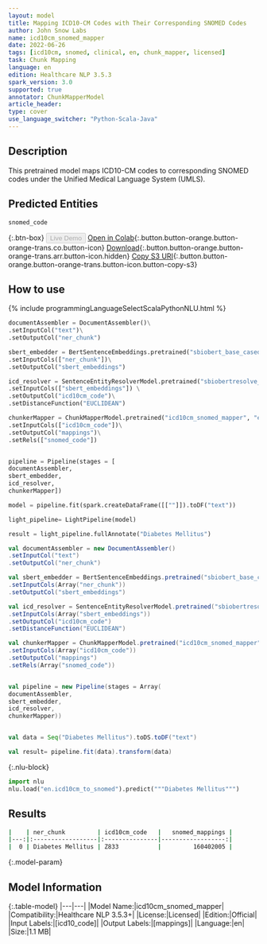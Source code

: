 ```yaml
---
layout: model
title: Mapping ICD10-CM Codes with Their Corresponding SNOMED Codes
author: John Snow Labs
name: icd10cm_snomed_mapper
date: 2022-06-26
tags: [icd10cm, snomed, clinical, en, chunk_mapper, licensed]
task: Chunk Mapping
language: en
edition: Healthcare NLP 3.5.3
spark_version: 3.0
supported: true
annotator: ChunkMapperModel
article_header:
type: cover
use_language_switcher: "Python-Scala-Java"
---
```


## Description

This pretrained model maps ICD10-CM codes to corresponding SNOMED codes under the Unified Medical Language System (UMLS).

## Predicted Entities

`snomed_code`

{:.btn-box}
<button class="button button-orange" disabled>Live Demo</button>
[Open in Colab](https://colab.research.google.com/github/JohnSnowLabs/spark-nlp-workshop/blob/master/tutorials/Certification_Trainings/Healthcare/26.Chunk_Mapping.ipynb){:.button.button-orange.button-orange-trans.co.button-icon}
[Download](https://s3.amazonaws.com/auxdata.johnsnowlabs.com/clinical/models/icd10cm_snomed_mapper_en_3.5.3_3.0_1656230731120.zip){:.button.button-orange.button-orange-trans.arr.button-icon.hidden}
[Copy S3 URI](s3://auxdata.johnsnowlabs.com/clinical/models/icd10cm_snomed_mapper_en_3.5.3_3.0_1656230731120.zip){:.button.button-orange.button-orange-trans.button-icon.button-copy-s3}

## How to use



<div class="tabs-box" markdown="1">
{% include programmingLanguageSelectScalaPythonNLU.html %}

```python
documentAssembler = DocumentAssembler()\
.setInputCol("text")\
.setOutputCol("ner_chunk")

sbert_embedder = BertSentenceEmbeddings.pretrained("sbiobert_base_cased_mli", "en", "clinical/models")\
.setInputCols(["ner_chunk"])\
.setOutputCol("sbert_embeddings")

icd_resolver = SentenceEntityResolverModel.pretrained("sbiobertresolve_icd10cm_augmented_billable_hcc", "en", "clinical/models") \
.setInputCols(["sbert_embeddings"]) \
.setOutputCol("icd10cm_code")\
.setDistanceFunction("EUCLIDEAN")

chunkerMapper = ChunkMapperModel.pretrained("icd10cm_snomed_mapper", "en", "clinical/models")\
.setInputCols(["icd10cm_code"])\
.setOutputCol("mappings")\
.setRels(["snomed_code"])


pipeline = Pipeline(stages = [
documentAssembler,
sbert_embedder,
icd_resolver,
chunkerMapper])

model = pipeline.fit(spark.createDataFrame([[""]]).toDF("text"))

light_pipeline= LightPipeline(model)

result = light_pipeline.fullAnnotate("Diabetes Mellitus")
```
```scala
val documentAssembler = new DocumentAssembler()
.setInputCol("text")
.setOutputCol("ner_chunk")

val sbert_embedder = BertSentenceEmbeddings.pretrained("sbiobert_base_cased_mli", "en", "clinical/models")
.setInputCols(Array("ner_chunk"))
.setOutputCol("sbert_embeddings")

val icd_resolver = SentenceEntityResolverModel.pretrained("sbiobertresolve_icd10cm_augmented_billable_hcc", "en", "clinical/models")
.setInputCols(Array("sbert_embeddings"))
.setOutputCol("icd10cm_code")
.setDistanceFunction("EUCLIDEAN")

val chunkerMapper = ChunkMapperModel.pretrained("icd10cm_snomed_mapper", "en","clinical/models")
.setInputCols(Array("icd10cm_code"))
.setOutputCol("mappings")
.setRels(Array("snomed_code"))


val pipeline = new Pipeline(stages = Array(
documentAssembler,
sbert_embedder,
icd_resolver,
chunkerMapper))


val data = Seq("Diabetes Mellitus").toDS.toDF("text")

val result= pipeline.fit(data).transform(data)
```


{:.nlu-block}
```python
import nlu
nlu.load("en.icd10cm_to_snomed").predict("""Diabetes Mellitus""")
```

</div>

## Results

```bash
|    | ner_chunk         | icd10cm_code   |   snomed_mappings |
|---:|:------------------|:---------------|------------------:|
|  0 | Diabetes Mellitus | Z833           |         160402005 |
```

{:.model-param}
## Model Information

{:.table-model}
|---|---|
|Model Name:|icd10cm_snomed_mapper|
|Compatibility:|Healthcare NLP 3.5.3+|
|License:|Licensed|
|Edition:|Official|
|Input Labels:|[icd10_code]|
|Output Labels:|[mappings]|
|Language:|en|
|Size:|1.1 MB|
